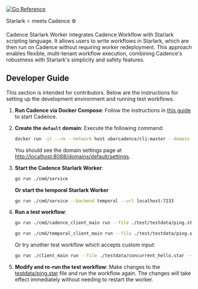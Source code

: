 [![Go Reference](https://pkg.go.dev/badge/github.com/cadence-workflow/starlark-worker.svg)](https://pkg.go.dev/github.com/cadence-workflow/starlark-worker)

Starlark ⭐ meets Cadence ⚙️

Cadence Starlark Worker integrates Cadence Workflow with Starlark scripting language. It allows users to write workflows in Starlark, which are then run on Cadence without requiring worker redeployment. This approach enables flexible, multi-tenant workflow execution, combining Cadence's robustness with Starlark's simplicity and safety features.

## Developer Guide
This section is intended for contributors. Below are the instructions for setting up the development environment and running test workflows.

1. **Run Cadence via Docker Compose**:
   Follow the instructions in [this guide](https://github.com/cadence-workflow/cadence/tree/master/docker#quickstart-for-development-with-local-cadence-server) to start Cadence.

2. **Create the `default` domain**:
   Execute the following command:
   ```sh
   docker run -it --rm --network host ubercadence/cli:master --domain default domain register --retention 1
   ```
   You should see the domain settings page at [http://localhost:8088/domains/default/settings](http://localhost:8088/domains/default/settings).

3. **Start the Cadence Starlark Worker**:
   ```sh
   go run ./cmd/service 
   ```
   **Or start the temporal Starlark Worker**
   ```sh
   go run ./cmd/service --backend temporal --url localhost:7233 
   ```
4. **Run a test workflow**:
   ```sh
   go run ./cmd/cadence_client_main run --file ./test/testdata/ping.star
   ```
   ```sh
   go run ./cmd/temporal_client_main run --file ./test/testdata/ping.star
   ```

   Or try another test workflow which accepts custom input:
   ```sh
   go run ./client_main run --file ./testdata/concurrent_hello.star --function wf --args "[5, 1]"
   ```

5. **Modify and re-run the test workflow**:
   Make changes to the [testdata/ping.star](./testdata/ping.star) file and run the workflow again. The changes will take effect immediately without needing to restart the worker.
